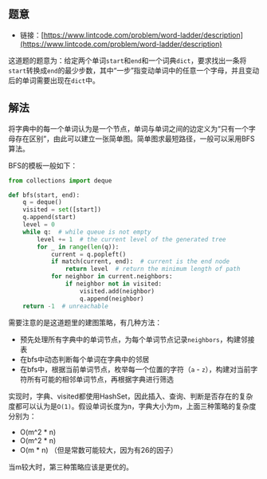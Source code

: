 ## 题意

- 链接：[https://www.lintcode.com/problem/word-ladder/description](https://www.lintcode.com/problem/word-ladder/description)

这道题的题意为：给定两个单词`start`和`end`和一个词典`dict`，要求找出一条将`start`转换成`end`的最少步数，其中“一步”指变动单词中的任意一个字母，并且变动后的单词需要出现在`dict`中。

## 解法

将字典中的每一个单词认为是一个节点，单词与单词之间的边定义为“只有一个字母存在区别”，由此可以建立一张简单图。简单图求最短路径，一般可以采用BFS算法。

BFS的模板一般如下：
```python
from collections import deque

def bfs(start, end):
    q = deque()
    visited = set([start])
    q.append(start)
    level = 0
    while q:  # while queue is not empty
        level += 1  # the current level of the generated tree
        for _ in range(len(q)):
            current = q.popleft()
            if match(current, end):  # current is the end node
                return level  # return the minimum length of path
            for neighbor in current.neighbors:
                if neighbor not in visited:
                    visited.add(neighbor)
                    q.append(neighbor)
    return -1  # unreachable
```

需要注意的是这道题里的建图策略，有几种方法：
- 预先处理所有字典中的单词节点，为每个单词节点记录`neighbors`，构建邻接表
- 在bfs中动态判断每个单词在字典中的邻居
- 在bfs中，根据当前单词节点，枚举每一个位置的字符（`a` - `z`），构建对当前字符所有可能的相邻单词节点，再根据字典进行筛选

实现时，字典、visited都使用HashSet，因此插入、查询、判断是否存在的复杂度都可以认为是`O(1)`。假设单词长度为n，字典大小为m，上面三种策略的复杂度分别为：
- O(m^2 * n)
- O(m^2 * n)
- O(m * n) （但是常数可能较大，因为有26的因子）

当m较大时，第三种策略应该是更优的。